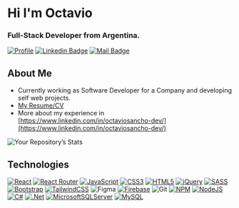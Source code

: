 # Hi I'm Octavio

### Full-Stack Developer from Argentina.

[![Profile](https://img.shields.io/badge/Portfolio-282C4C?style=for-the-badge&logo=dev.to&logoColor=615EFF)](https://octaviosancho-dev-portfolio.netlify.app)
[![Linkedin Badge](https://img.shields.io/badge/LinkedIn-0077B5?style=for-the-badge&logo=linkedin&logoColor=white)](https://www.linkedin.com/in/octaviosancho-dev/) [![Mail Badge](https://img.shields.io/badge/Gmail-D14836?style=for-the-badge&logo=gmail&logoColor=white)](mailto:octaviosanchodev@gmail.com)

## About Me
- Currently working as Software Developer for a Company and developing self web projects.
- [My Resume/CV](https://drive.google.com/file/d/1WJF3kOzMeW94ttl_kXPywnugUnLtyDo3/view?usp=sharing)
- More about my experience in [https://www.linkedin.com/in/octaviosancho-dev/](https://www.linkedin.com/in/octaviosancho-dev/)

![Your Repository’s Stats](https://github-readme-stats.vercel.app/api?username=octaviosancho-dev&show_icons=true&theme=material-palenight)

## Technologies

<!-- TODO: Make technologies links takes you to repositories -->

[![React](https://img.shields.io/badge/react-%2320232a.svg?style=for-the-badge&logo=react&logoColor=%2361DAFB)](https://octaviosancho-dev-portfolio.netlify.app/) [![React Router](https://img.shields.io/badge/React_Router-CA4245?style=for-the-badge&logo=react-router&logoColor=white)](#) [![JavaScript](https://img.shields.io/badge/javascript-%23323330.svg?style=for-the-badge&logo=javascript&logoColor=%23F7DF1E)](https://octaviosancho-dev.github.io/weather-app/index.html) [![CSS3](https://img.shields.io/badge/css3-%231572B6.svg?style=for-the-badge&logo=css3&logoColor=white)](https://osancho.000webhostapp.com/index.html) [![HTML5](https://img.shields.io/badge/html5-%23E34F26.svg?style=for-the-badge&logo=html5&logoColor=white)](#) [![jQuery](https://img.shields.io/badge/jquery-%230769AD.svg?style=for-the-badge&logo=jquery&logoColor=white)](#) [![SASS](https://img.shields.io/badge/SASS-hotpink.svg?style=for-the-badge&logo=SASS&logoColor=white)](https://herbe.com.ar/) [![Bootstrap](https://img.shields.io/badge/bootstrap-%23563D7C.svg?style=for-the-badge&logo=bootstrap&logoColor=white)](#) [![TailwindCSS](https://img.shields.io/badge/tailwindcss-%2338B2AC.svg?style=for-the-badge&logo=tailwind-css&logoColor=white)](https://tailwindcss.com/) ![Figma](https://img.shields.io/badge/figma-%23F24E1E.svg?style=for-the-badge&logo=figma&logoColor=white) [![Firebase](https://img.shields.io/badge/Firebase-FFCA28?style=for-the-badge&logo=Firebase&logoColor=white)](#) ![Git](https://img.shields.io/badge/git-%23F05033.svg?style=for-the-badge&logo=git&logoColor=white) [![NPM](https://img.shields.io/badge/NPM-%23000000.svg?style=for-the-badge&logo=npm&logoColor=white)](#) [![NodeJS](https://img.shields.io/badge/node.js-6DA55F?style=for-the-badge&logo=node.js&logoColor=white)](#) [![C#](https://img.shields.io/badge/c%23-%237F5AB6.svg?style=for-the-badge&logo=c-sharp&logoColor=white)](#) [![.Net](https://img.shields.io/badge/.NET-5C2D91?style=for-the-badge&logo=.net&logoColor=white)](#) [![MicrosoftSQLServer](https://img.shields.io/badge/Microsoft%20SQL%20Sever-CC2927?style=for-the-badge&logo=microsoft%20sql%20server&logoColor=white)](#) [![MySQL](https://img.shields.io/badge/mysql-%23316192.svg?style=for-the-badge&logo=mysql&logoColor=white)](#)
